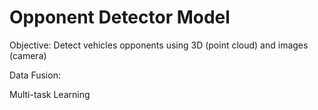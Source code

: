 # Opponent Detector Model

Objective: Detect vehicles opponents using 3D (point cloud) and images (camera)

Data Fusion:

Multi-task Learning

